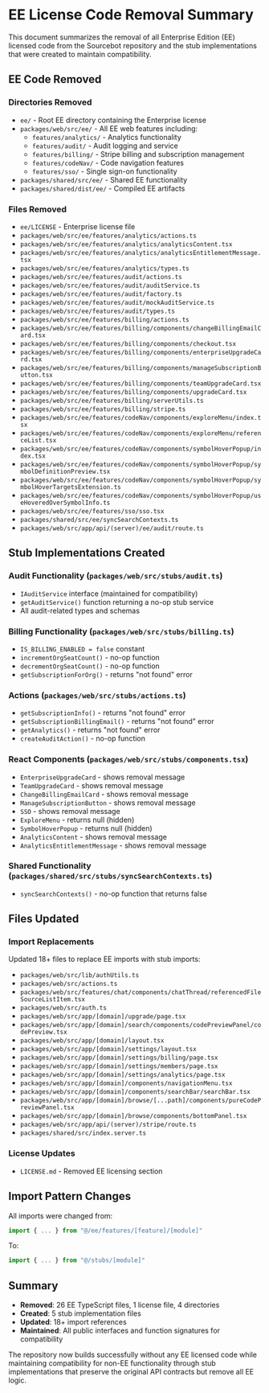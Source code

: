 # EE License Code Removal Summary

This document summarizes the removal of all Enterprise Edition (EE) licensed code from the Sourcebot repository and the stub implementations that were created to maintain compatibility.

## EE Code Removed

### Directories Removed
- `ee/` - Root EE directory containing the Enterprise license
- `packages/web/src/ee/` - All EE web features including:
  - `features/analytics/` - Analytics functionality
  - `features/audit/` - Audit logging and service
  - `features/billing/` - Stripe billing and subscription management
  - `features/codeNav/` - Code navigation features
  - `features/sso/` - Single sign-on functionality
- `packages/shared/src/ee/` - Shared EE functionality
- `packages/shared/dist/ee/` - Compiled EE artifacts

### Files Removed
- `ee/LICENSE` - Enterprise license file
- `packages/web/src/ee/features/analytics/actions.ts`
- `packages/web/src/ee/features/analytics/analyticsContent.tsx`
- `packages/web/src/ee/features/analytics/analyticsEntitlementMessage.tsx`
- `packages/web/src/ee/features/analytics/types.ts`
- `packages/web/src/ee/features/audit/actions.ts`
- `packages/web/src/ee/features/audit/auditService.ts`
- `packages/web/src/ee/features/audit/factory.ts`
- `packages/web/src/ee/features/audit/mockAuditService.ts`
- `packages/web/src/ee/features/audit/types.ts`
- `packages/web/src/ee/features/billing/actions.ts`
- `packages/web/src/ee/features/billing/components/changeBillingEmailCard.tsx`
- `packages/web/src/ee/features/billing/components/checkout.tsx`
- `packages/web/src/ee/features/billing/components/enterpriseUpgradeCard.tsx`
- `packages/web/src/ee/features/billing/components/manageSubscriptionButton.tsx`
- `packages/web/src/ee/features/billing/components/teamUpgradeCard.tsx`
- `packages/web/src/ee/features/billing/components/upgradeCard.tsx`
- `packages/web/src/ee/features/billing/serverUtils.ts`
- `packages/web/src/ee/features/billing/stripe.ts`
- `packages/web/src/ee/features/codeNav/components/exploreMenu/index.tsx`
- `packages/web/src/ee/features/codeNav/components/exploreMenu/referenceList.tsx`
- `packages/web/src/ee/features/codeNav/components/symbolHoverPopup/index.tsx`
- `packages/web/src/ee/features/codeNav/components/symbolHoverPopup/symbolDefinitionPreview.tsx`
- `packages/web/src/ee/features/codeNav/components/symbolHoverPopup/symbolHoverTargetsExtension.ts`
- `packages/web/src/ee/features/codeNav/components/symbolHoverPopup/useHoveredOverSymbolInfo.ts`
- `packages/web/src/ee/features/sso/sso.tsx`
- `packages/shared/src/ee/syncSearchContexts.ts`
- `packages/web/src/app/api/(server)/ee/audit/route.ts`

## Stub Implementations Created

### Audit Functionality (`packages/web/src/stubs/audit.ts`)
- `IAuditService` interface (maintained for compatibility)
- `getAuditService()` function returning a no-op stub service
- All audit-related types and schemas

### Billing Functionality (`packages/web/src/stubs/billing.ts`)
- `IS_BILLING_ENABLED = false` constant
- `incrementOrgSeatCount()` - no-op function
- `decrementOrgSeatCount()` - no-op function
- `getSubscriptionForOrg()` - returns "not found" error

### Actions (`packages/web/src/stubs/actions.ts`)
- `getSubscriptionInfo()` - returns "not found" error
- `getSubscriptionBillingEmail()` - returns "not found" error
- `getAnalytics()` - returns "not found" error
- `createAuditAction()` - no-op function

### React Components (`packages/web/src/stubs/components.tsx`)
- `EnterpriseUpgradeCard` - shows removal message
- `TeamUpgradeCard` - shows removal message
- `ChangeBillingEmailCard` - shows removal message
- `ManageSubscriptionButton` - shows removal message
- `SSO` - shows removal message
- `ExploreMenu` - returns null (hidden)
- `SymbolHoverPopup` - returns null (hidden)
- `AnalyticsContent` - shows removal message
- `AnalyticsEntitlementMessage` - shows removal message

### Shared Functionality (`packages/shared/src/stubs/syncSearchContexts.ts`)
- `syncSearchContexts()` - no-op function that returns false

## Files Updated

### Import Replacements
Updated 18+ files to replace EE imports with stub imports:
- `packages/web/src/lib/authUtils.ts`
- `packages/web/src/actions.ts`
- `packages/web/src/features/chat/components/chatThread/referencedFileSourceListItem.tsx`
- `packages/web/src/auth.ts`
- `packages/web/src/app/[domain]/upgrade/page.tsx`
- `packages/web/src/app/[domain]/search/components/codePreviewPanel/codePreview.tsx`
- `packages/web/src/app/[domain]/layout.tsx`
- `packages/web/src/app/[domain]/settings/layout.tsx`
- `packages/web/src/app/[domain]/settings/billing/page.tsx`
- `packages/web/src/app/[domain]/settings/members/page.tsx`
- `packages/web/src/app/[domain]/settings/analytics/page.tsx`
- `packages/web/src/app/[domain]/components/navigationMenu.tsx`
- `packages/web/src/app/[domain]/components/searchBar/searchBar.tsx`
- `packages/web/src/app/[domain]/browse/[...path]/components/pureCodePreviewPanel.tsx`
- `packages/web/src/app/[domain]/browse/components/bottomPanel.tsx`
- `packages/web/src/app/api/(server)/stripe/route.ts`
- `packages/shared/src/index.server.ts`

### License Updates
- `LICENSE.md` - Removed EE licensing section

## Import Pattern Changes

All imports were changed from:
```typescript
import { ... } from "@/ee/features/[feature]/[module]"
```

To:
```typescript
import { ... } from "@/stubs/[module]"
```

## Summary

- **Removed**: 26 EE TypeScript files, 1 license file, 4 directories
- **Created**: 5 stub implementation files  
- **Updated**: 18+ import references
- **Maintained**: All public interfaces and function signatures for compatibility

The repository now builds successfully without any EE licensed code while maintaining compatibility for non-EE functionality through stub implementations that preserve the original API contracts but remove all EE logic.